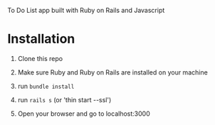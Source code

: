 To Do List app built with Ruby on Rails and Javascript

# Installation 

1. Clone this repo

2. Make sure Ruby and Ruby on Rails are installed on your machine

3. run `bundle install`

4. run `rails s` (or 'thin start --ssl')

5. Open your browser and go to localhost:3000
